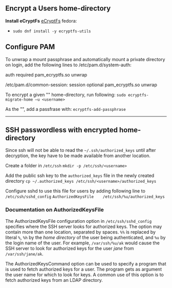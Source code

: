 ## Encrypt a Users home-directory

**Install eCryptFs**
[eCryptFs](https://www.ecryptfs.org/)
fedora: 
  - `sudo dnf install -y ecryptfs-utils`

## Configure PAM
To unwrap a mount passphrase and automatically mount a private directory on login, add the following lines to
/etc/pam.d/system-auth:

auth    required        pam_ecryptfs.so unwrap


/etc/pam.d/common-session:
session optional        pam_ecryptfs.so unwrap



To encrypt a given "<usernames>" home-directory, run following:
`sudo ecryptfs-migrate-home –u <username>`

As the "<username>", add a passfrase with:
`ecryptfs-add-passphrase`

---

## SSH passwordless with encrypted home-directory
Since ssh will not be able to read the `~/.ssh/authorized_keys` until after decryption,
the key have to be made available from another location.

Create a <username> folder in `/etc/ssh`
`mkdir -p /etc/ssh/<username>`

Add the public ssh key to the `authorized_keys` file in the newly created directory
`cp ~/.authorized_keys /etc/ssh/<username>/authorized_keys`

Configure sshd to use this file for users by adding following line to `/etc/ssh/sshd_config`
`AuthorizedKeysFile    /etc/ssh/%u/authorized_keys`


### Documentation on AuthorizedKeysFile
The AuthorizedKeysFile configuration option in `/etc/ssh/sshd_config` specifies where the SSH server looks for authorized keys. The option may contain more than one location, separated by spaces. `%%` is replaced by literal `%`, `%h` by the *home directory* of the user being authenticated, and `%u` by the login name of the user. For example, `/var/ssh/%u/ak` would cause the SSH server to look for authorized keys for the user *jane* from `/var/ssh/jane/ak`.

The AuthorizedKeysCommand option can be used to specify a program that is used to fetch authorized keys for a user. The program gets as argument the user name for which to look for keys. A common use of this option is to fetch authorized keys from an LDAP directory.



